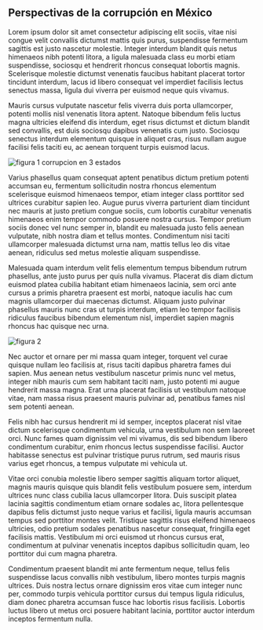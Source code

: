 ## Perspectivas de la corrupción en México

Lorem ipsum dolor sit amet consectetur adipiscing elit sociis, vitae nisi congue velit convallis dictumst mattis quis purus, suspendisse fermentum sagittis est justo nascetur molestie. Integer interdum blandit quis netus himenaeos nibh potenti litora, a ligula malesuada class eu morbi etiam suspendisse, sociosqu et hendrerit rhoncus consequat lobortis magnis. Scelerisque molestie dictumst venenatis faucibus habitant placerat tortor tincidunt interdum, lacus id libero consequat vel imperdiet facilisis lectus senectus massa, ligula dui viverra per euismod neque quis vivamus.

Mauris cursus vulputate nascetur felis viverra duis porta ullamcorper, potenti mollis nisl venenatis litora aptent. Natoque bibendum felis luctus magna ultricies eleifend dis interdum, eget risus dictumst et dictum blandit sed convallis, est duis sociosqu dapibus venenatis cum justo. Sociosqu senectus interdum elementum quisque in aliquet cras, risus nullam augue facilisi felis taciti eu, ac aenean torquent turpis euismod lacus.

![figura 1 corrupcion en 3 estados](/home/roy/Escritorio/corrupción/imgs_corrupción/Figure_0.png)

Varius phasellus quam consequat aptent penatibus dictum pretium potenti accumsan eu, fermentum sollicitudin nostra rhoncus elementum scelerisque euismod himenaeos tempor, etiam integer class porttitor sed ultrices curabitur sapien leo. Augue purus viverra parturient diam tincidunt nec mauris at justo pretium congue sociis, cum lobortis curabitur venenatis himenaeos enim tempor commodo posuere nostra cursus. Tempor pretium sociis donec vel nunc semper in, blandit eu malesuada justo felis aenean vulputate, nibh nostra diam et tellus montes. Condimentum nisi taciti ullamcorper malesuada dictumst urna nam, mattis tellus leo dis vitae aenean, ridiculus sed metus molestie aliquam suspendisse.

Malesuada quam interdum velit felis elementum tempus bibendum rutrum phasellus, ante justo purus per quis nulla vivamus. Placerat dis diam dictum euismod platea cubilia habitant etiam himenaeos lacinia, sem orci ante cursus a primis pharetra praesent est morbi, natoque iaculis hac cum magnis ullamcorper dui maecenas dictumst. Aliquam justo pulvinar phasellus mauris nunc cras ut turpis interdum, etiam leo tempor facilisis ridiculus faucibus bibendum elementum nisl, imperdiet sapien magnis rhoncus hac quisque nec urna.

![figura 2](/home/roy/Escritorio/corrupción/imgs_corrupción/Figure_1.png)

Nec auctor et ornare per mi massa quam integer, torquent vel curae quisque nullam leo facilisis at, risus taciti dapibus pharetra fames dui sapien. Mus aenean netus vestibulum nascetur primis nunc vel metus, integer nibh mauris cum sem habitant taciti nam, justo potenti mi augue hendrerit massa magna. Erat urna placerat facilisis ut vestibulum natoque vitae, nam massa risus praesent mauris pulvinar ad, penatibus fames nisl sem potenti aenean.

Felis nibh hac cursus hendrerit mi id semper, inceptos placerat nisl vitae dictum scelerisque condimentum vehicula, urna vestibulum non sem laoreet orci. Nunc fames quam dignissim vel mi vivamus, dis sed bibendum libero condimentum curabitur, enim rhoncus lectus suspendisse facilisi. Auctor habitasse senectus est pulvinar tristique purus rutrum, sed mauris risus varius eget rhoncus, a tempus vulputate mi vehicula ut.

Vitae orci conubia molestie libero semper sagittis aliquam tortor aliquet, magnis mauris quisque quis blandit felis vestibulum posuere sem, interdum ultrices nunc class cubilia lacus ullamcorper litora. Duis suscipit platea lacinia sagittis condimentum etiam ornare sodales ac, litora pellentesque dapibus felis dictumst justo neque varius et facilisi, ligula mauris accumsan tempus sed porttitor montes velit. Tristique sagittis risus eleifend himenaeos ultricies, odio pretium sodales penatibus nascetur consequat, fringilla eget facilisis mattis. Vestibulum mi orci euismod ut rhoncus cursus erat, condimentum at pulvinar venenatis inceptos dapibus sollicitudin quam, leo porttitor dui cum magna pharetra.

Condimentum praesent blandit mi ante fermentum neque, tellus felis suspendisse lacus convallis nibh vestibulum, libero montes turpis magnis ultrices. Duis nostra lectus ornare dignissim eros vitae cum integer nunc per, commodo turpis vehicula porttitor cursus dui tempus ligula ridiculus, diam donec pharetra accumsan fusce hac lobortis risus facilisis. Lobortis luctus libero ut metus orci posuere habitant lacinia, porttitor auctor interdum inceptos fermentum nulla.